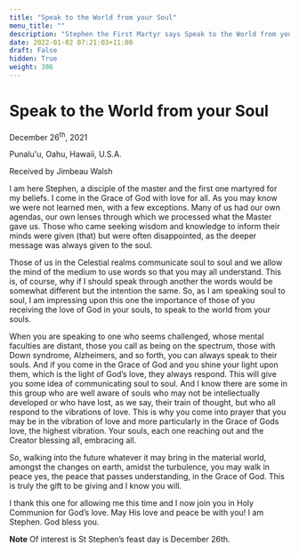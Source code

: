 ```yaml
---
title: "Speak to the World from your Soul"
menu_title: ""
description: "Stephen the First Martyr says Speak to the World from your Soul"
date: 2022-01-02 07:21:03+11:00
draft: False
hidden: True
weight: 386
---
```

# Speak to the World from your Soul  

December 26<sup>th</sup>, 2021 

Punalu'u, Oahu, Hawaii, U.S.A.

Received by Jimbeau Walsh   



I am here Stephen, a disciple of the master and the first one martyred for my beliefs. I come in the Grace of God with love for all. As you may know we were not learned men, with a few exceptions. Many of us had our own agendas, our own lenses through which we processed what the Master gave us. Those who came seeking wisdom and knowledge to inform their minds were given (that) but were often disappointed, as the deeper message was always given to the soul.
 
Those of us in the Celestial realms communicate soul to soul and we allow the mind of the medium to use words so that you may all understand. This is, of course, why if I should speak through another the words would be somewhat different but the intention the same. So, as I am speaking soul to soul, I am impressing upon this one the importance of those of you receiving the love of God in your souls, to speak to the world from your souls. 
   
When you are speaking to one who seems challenged, whose mental faculties are distant, those you call as being on the spectrum, those with Down syndrome, Alzheimers, and so forth, you can always speak to their souls. And if you come in the Grace of God and you shine your light upon them, which is the light of God’s love, they always respond. This will give you some idea of communicating soul to soul. And I know there are some in this group who are well aware of souls who may not be intellectually developed or who have lost, as we say, their train of thought, but who all respond to the vibrations of love. This is why you come into prayer that you may be in the vibration of love and more particularly in the Grace of Gods love, the highest vibration. Your souls, each one reaching out and the Creator blessing all, embracing all. 
     
So, walking into the future whatever it may bring in the material world, amongst the changes on earth, amidst the turbulence, you may walk in peace yes, the peace that passes understanding, in the Grace of God. This is truly the gift to be giving and I know you will. 
  
I thank this one for allowing me this time and I now join you in Holy Communion for God’s love. May His love and peace be with you! I am Stephen. God bless you. 


**Note** Of interest is St Stephen’s feast day is December 26th.